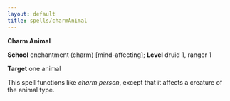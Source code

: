 ```yaml
---
layout: default
title: spells/charmAnimal
---
```

 **Charm Animal**

**School** enchantment (charm) [mind-affecting]; **Level** druid 1, ranger 1

**Target** one animal

This spell functions like _charm person_, except that it affects a creature of the animal type.

